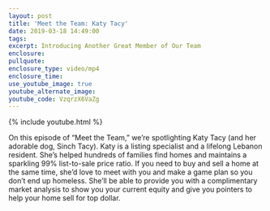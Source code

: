 ```yaml
---
layout: post
title: 'Meet the Team: Katy Tacy'
date: 2019-03-18 14:49:00
tags:
excerpt: Introducing Another Great Member of Our Team
enclosure:
pullquote:
enclosure_type: video/mp4
enclosure_time:
use_youtube_image: true
youtube_alternate_image:
youtube_code: VzqrzX6VaZg
---
```


{% include youtube.html %}

On this episode of “Meet the Team,” we’re spotlighting Katy Tacy (and her adorable dog, Sinch Tacy). Katy is a listing specialist and a lifelong Lebanon resident. She’s helped hundreds of families find homes and maintains a sparkling 99% list-to-sale price ratio. If you need to buy and sell a home at the same time, she’d love to meet with you and make a game plan so you don’t end up homeless. She’ll be able to provide you with a complimentary market analysis to show you your current equity and give you pointers to help your home sell for top dollar.